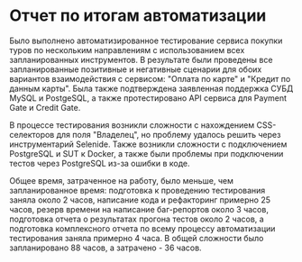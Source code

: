 # Отчет по итогам автоматизации


Было выполнено автоматизированное тестирование сервиса покупки туров по нескольким направлениям с использованием всех запланированных инструментов. В результате были проведены все запланированные позитивные и негативные сценарии для обоих вариантов взаимодействия с сервисом: "Оплата по карте" и "Кредит по данным карты". Была также подтверждена заявленная поддержка СУБД MySQL и PostgeSQL, а также протестировано API сервиса для Payment Gate и Credit Gate.

В процессе тестирования возникли сложности с нахождением CSS-селекторов для поля "Владелец", но проблему удалось решить через инструментарий Selenide. Также возникли сложности с подключением PostgreSQL и SUT к Docker, а также были проблемы при подключении тестов через PostgreSQL из-за ошибки в коде.

Общее время, затраченное на работу, было меньше, чем запланированное время: подготовка к проведению тестирования заняла около 2 часов, написание кода и рефакторинг примерно 25 часов, резерв времени на написание баг-репортов около 3 часов, подготовка отчета о результатах прогона тестов около 2 часов, а подготовка комплексного отчета по всему процессу автоматизации тестирования заняла примерно 4 часа. В общей сложности было запланировано 88 часов, а затрачено - 36 часов.
